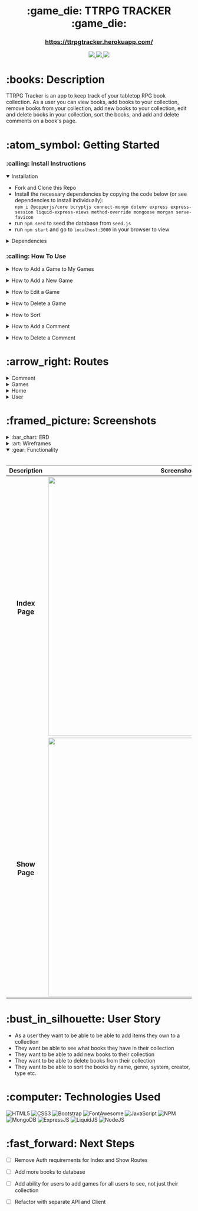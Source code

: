 <div align="center">
   <h1>:game_die: TTRPG TRACKER :game_die:</h1>
   <h3><a href="https://ttrpgtracker.herokuapp.com/">https://ttrpgtracker.herokuapp.com/</a></h3> 
   <a href="http://steviecodes.com" target="_blank">
      <img src="https://img.shields.io/badge/-Portfolio_-darkgreen?style=for-the-badge&logo=medium"/>
   </a>
   <a href="https://www.linkedin.com/in/stevie-militello/" target="_blank">
      <img src="https://img.shields.io/badge/-Linkedin-blue?style=for-the-badge&``logo=Linkedin&logoColor=white">
   </a> 
   <a href="mailto:steviemilitello@gmail.com" target="_blank">
      <img src="https://img.shields.io/badge/-Email-c14438?style=for-the-badge&logo=Gmail&``logoColor=white">
   </a>
</div>

<h1>:books: Description</h1>

<p>TTRPG Tracker is an app to keep track of your tabletop RPG book collection. As a user you can view books, add books to your collection, remove books from your collection, add new books to your collection, edit and delete books in your collection, sort the books, and add and delete comments on a book's page.</p>

<h1> :atom_symbol: Getting Started </h1>

<h3> :calling: Install Instructions </h3>
<details open>
<summary>Installation</summary>
<p></p>
<ul>
    <li>Fork and Clone this Repo</li>
    <li>Install the necessary dependencies by copying the code below (or see dependencies to install individually): <br /><code>npm i @popperjs/core bcryptjs connect-mongo dotenv express express-session liquid-express-views method-override mongoose morgan serve-favicon</code></li>
    <li>run <code>npm seed</code> to seed the database from <code>seed.js</code></li>
    <li>run <code>npm start</code> and go to <code>localhost:3000</code> in your browser to view</li>
</ul>
</details>
<p></p>
<details>
<summary>Dependencies</summary>
<p></p>
<ul>
    <li><a href="https://www.npmjs.com/package/@popperjs/core">@Popper JS/Core</a> <code>npm i @popperjs/core</code></li>
    <li><a href="https://www.npmjs.com/package/bcrypt">Bcrypt</a> <code>npm i bcrypt</code></li>
    <li><a href="https://www.npmjs.com/package/connect-mongo">Connect-Mongo</a> <code>npm i connect-mongo</code></li>
    <li><a href="https://www.npmjs.com/package/dotenv">Dotenv</a> <code>npm i dotenv</code></li>
    <li><a href="https://www.npmjs.com/package/express">Express</a> <code>npm i express</code></li>
    <li><a href="https://www.npmjs.com/package/express-session">Express-Session</a> <code>npm i express-session</code></li>
    <li><a href="https://www.npmjs.com/package/liquid-express-views">Liquid-Express-Views</a> <code>npm i liquid-express-views</code></li>
    <li><a href="https://www.npmjs.com/package/method-override">Method-Override</a> <code>npm i method-override</code></li>
    <li><a href="https://www.npmjs.com/package/mongoose">Mongoose</a> <code>npm i mongoose</code></li>
    <li><a href="https://www.npmjs.com/package/morgan">Morgan</a> <code>npm i morgan</code></li>
    <li><a href="https://www.npmjs.com/package/serve-favicon">Serve-Favicon</a> <code>npm i serve-favicon</code></li>
</ul>
</details>
<p></p>

<h3> :calling: How To Use </h3>

<details>
<summary>How to Add a Game to My Games</summary>
<p></p>
<ol>
   <li>Click the + button on the All Games Page on the game you wish to add</li>
   <li>Go to My Games and you will see the game in your personal collection</li>
</ol>
</details>
<p></p>

<details>
<summary>How to Add a New Game</summary>
<p></p>
<ol>
   <li>Click Add New Game in the Navbar</li>
   <li>Fill in the fields on the New Game page</li>
   <li>Click the Add New Game button at the bottom of the page</li>
   <li>Go to My Games and you will see the game in your personal collection</li>
   <li>*The game will appear for only you (if you are the one who added it) on your My Games page</li>
</ol>
</details>
<p></p>

<details>
<summary>How to Edit a Game</summary>
<p></p>
<ol>
   <li>Go to My Games and click the View button on the game you wish to edit</li>
   <li>Click the Edit Button in the bottom left corner under the image</li>
   <li>Fill in the fields on the Edit Page</li>
   <li>Click the Edit Game Button at the bottom of the page</li>
   <li>The updated version of the game will appear on your My Games Page</li>
</ol>
</details>
<p></p>

<details>
<summary>How to Delete a Game</summary>
<p></p>
<ol>
   <li>Go to My Games and click the View button on the game you wish to delete</li>
   <li>Click the Delete Button in the bottom left corner under the image</li>
   <li>The game will be deleted from your My Games Page</li>
   <li>If you added the game via Add New Game, the version only exists on your My Games page and will be deleted</li>
   <li>If you wish to add a new game you created again, use the Add New Game in the navbar</li>
   <li>Otherwise, click the + button if the game already exists in the app to add it back to your collection</li>
</ol>
</details>
<p></p>

<details>
<summary>How to Sort</summary>
<p></p>
<ol>
   <li>In the Navbar, click System, Genres or Game Type to sort by the categories</li>
   <li>A dropdown will appear, allowing you to select sub-categories, which will bring you to the sorted page once clicked</li>
</ol>
</details>
<p></p>

<details>
<summary>How to Add a Comment</summary>
<p></p>
<ol>
   <li>Click the view button on the game you wish to add a comment to</li>
   <li>Once on the game page, type your comment in the Comment form in the lower right of the page</li>
   <li>Click the Add Comment button to add your comment to the page</li>
   <li>Your comment and other user's comments will appear below the form on the page</li>
</ol>
</details>
<p></p>

<details>
<summary>How to Delete a Comment</summary>
<p></p>
<ol>
   <li>Click the view button on the game where you wish to delete a comment</li>
   <li>If you added the comment, you will see an X in the upper right of the comment</li>
   <li>Click the X to delete the comment</li>
   <li>Your comment will be deleted</li>
</ol>
</details>
<p></p>

<h1>:arrow_right: Routes</h1>

<details>
<summary> Comment</summary>

| Verb   | URI Pattern                         | Controller#Action              |
|--------|-------------------------------------|--------------------------------|
| POST   | `/games/:gameId`                    | `games#gameId`                 |
| DELETE | `/games//delete/:gameId/:commId`    | `games#delete#gameId#commId`   |

</details>

<details>
<summary> Games</summary>


| Verb   | URI Pattern                         | Controller#Action              |
|--------|-------------------------------------|--------------------------------|
| GET    | `/`                                 | `games#`                       |
| GET    | `/coyoteandcrow`                    | `games#/coyoteandcrow`          |
| GET    | `/dnd`                              | `games#dnd`                    |
| GET    | `/fitd`                             | `games#fitd`                   |
| GET    | `/forgediniron`                     | `games#forgediniron`           |
| GET    | `/osr`                              | `games#osr`                    |
| GET    | `/pbta`                             | `games#pbta`                   |
| GET    | `/stellarremnants`                  | `games#stellarremnants`        |
| GET    | `/cyberpunk`                        | `games#cyberpunk`              |
| GET    | `/fantasy`                          | `games#fantasy`                |
| GET    | `/darkfantasy`                      | `games#darkfantasy`            |
| GET    | `/scifi`                            | `games#scifi`                  |
| GET    | `/sciencefantasy`                   | `games#sciencefantasy`         |
| GET    | `/steampunk`                        | `games#steampunk`              |
| GET    | `/urbanfantasy`                     | `games#urbanfantasy`           |
| GET    | `/genreagnostic`                    | `games#genreagnostic`          |
| GET    | `/gm`                               | `games#gm`                     |
| GET    | `/gmless`                           | `games#gmless`                 |
| GET    | `/solo`                             | `games#solo`                   |
| GET    | `/mine`                             | `games#mine`                   |
| GET    | `/new`                              | `games#new`                    |
| POST   | `/`                                 | `games#`                       |
| POST   | `/newfave`                          | `games#newfave`                |
| GET    | `/:id/edit`                         | `games#:id#edit`               |
| PUT    | `/:id`                              | `games#:id#`                   |
| GET    | `/:id`                              | `games#:id#`                   |
| DELETE | `/:id`                              | `games#:id#`                   |

</details>

<details>
<summary> Home</summary>

| Verb   | URI Pattern                         | Controller#Action              |
|--------|-------------------------------------|--------------------------------|
| GET    | `/`                                 | `/`                            |

</details>

<details>
<summary> User</summary>

| Verb   | URI Pattern                         | Controller#Action              |
|--------|-------------------------------------|--------------------------------|
| POST   | `/auth/signup`                      | `users#signup`                 |
| POST   | `/auth/login`                       | `users#login`                  |
| DELETE | `/auth/logout`                      | `users#logout`                 |

</details>
<p></p>
<h1>:framed_picture: Screenshots</h1>

<details>
<summary> :bar_chart: ERD</summary><br />

| Description                        | Screenshot                                               |
|----------------------------------- | -------------------------------------------------------- |
| <h3 align="center">ERD</h3>        | <img src="https://i.imgur.com/J7CPtQo.png" width="700"/> |

</details>

<details>
<summary> :art: Wireframes</summary><br />

| Description                        | Screenshot                                               |
|----------------------------------- | -------------------------------------------------------- |
| <h3 align="center">Index Page</h3> | <img src="https://i.imgur.com/xhKYNot.png" width="700"/> |
| <h3 align="center">Show Page</h3>  | <img src="https://i.imgur.com/hrqSA74.png" width="700">  |

</details>

<details open>
<summary> :gear: Functionality</summary><br />

| Description                        | Screenshot                                               |
|----------------------------------- | -------------------------------------------------------- |
| <h3 align="center">Index Page</h3> | <img src="https://i.imgur.com/4nj1cNP.png" width="700"/> |
| <h3 align="center">Show Page</h3>  | <img src="https://i.imgur.com/6JlnZ6C.png" width="700">  |

</details>
<p></p>

</details>
<p></p>
<h1>:bust_in_silhouette: User Story</h1>

<ul>
    <li>As a user they want to be able to be able to add items they own to a collection</li>
    <li>They want be able to see what books they have in their collection</li>
    <li>They want to be able to add new books to their collection</li>
    <li>They want to be able to delete books from their collection</li>
    <li>They want to be able to sort the books by name, genre, system, creator, type etc.</li>
</ul>

<h1>:computer: Technologies Used</h1>

![HTML5](https://img.shields.io/badge/HTML5-E34F26?style=for-the-badge&logo=html5&logoColor=white)
![CSS3](https://img.shields.io/badge/CSS3-1572B6?style=for-the-badge&logo=css3&logoColor=white)
![Bootstrap](https://img.shields.io/badge/Bootstrap-563D7C?style=for-the-badge&logo=bootstrap&logoColor=white)
![FontAwesome](https://img.shields.io/badge/Font_Awesome-339AF0?style=for-the-badge&logo=fontawesome&logoColor=white)
![JavaScript](https://img.shields.io/badge/JavaScript-323330?style=for-the-badge&logo=javascript&logoColor=F7DF1E) 
![NPM](https://img.shields.io/badge/npm-CB3837?style=for-the-badge&logo=npm&logoColor=white)
![MongoDB](https://img.shields.io/badge/MongoDB-4EA94B?style=for-the-badge&logo=mongodb&logoColor=white)
![ExpressJS](https://img.shields.io/badge/Express.js-000000?style=for-the-badge&logo=express&logoColor=white)
![LiquidJS](https://img.shields.io/badge/-Liquidjs-blue?style=for-the-badge&logoColor=white)
![NodeJS](https://img.shields.io/badge/Node.js-339933?style=for-the-badge&logo=nodedotjs&logoColor=white)

<h1>:fast_forward: Next Steps</h1>

- [ ] Remove Auth requirements for Index and Show Routes
- [ ] Add more books to database
- [ ] Add ability for users to add games for all users to see, not just their collection
- [ ] Refactor with separate API and Client




